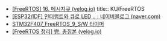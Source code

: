 - [[FreeRTOS] 16. 메시지큐 (velog.io)](https://velog.io/@psh4204/FreeRTOS-16.-%EB%A9%94%EC%8B%9C%EC%A7%80%ED%81%90)
  title:: KU/FreeRTOS
- [[ESP32/IDF] 인터럽트와 큐로 LED .. : 네이버블로그 (naver.com)](https://blog.naver.com/varofla_blog/222761779329)
- [STM32F407_FreeRTOS_9_S/W 타이머](https://pus0319.github.io/embedded_freertos/STM32F4_FreeRTOS_SWTIMER/)
- [[FreeRTOS 정리] 完. 총집본 (velog.io)](https://velog.io/@embeddedjune/FreeRTOS-%EC%A0%95%EB%A6%AC-%E5%AE%8C.-%EC%B4%9D%EC%A7%91%EB%B3%B8)